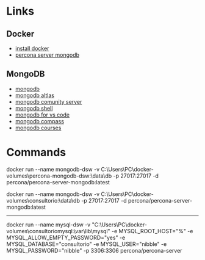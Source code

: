 # Links

## Docker

- [install docker](https://docs.docker.com/get-docker/)
- [percona server mongodb](https://hub.docker.com/r/percona/percona-server-mongodb/)

## MongoDB

- [mongodb](https://www.mongodb.com/)
- [mongodb altlas](https://www.mongodb.com/es/atlas)
- [mongodb comunity server](https://www.mongodb.com/try/download/community)
- [mongodb shell](https://www.mongodb.com/products/tools/shell)
- [mongodb for vs code](https://www.mongodb.com/es/products/tools/vs-code)
- [mongodb compass](https://www.mongodb.com/products/tools/compass)
- [mongodb courses](https://learn.mongodb.com/catalog)

# Commands


docker run --name mongodb-dsw -v C:\Users\PC\docker-volumes\percona-mongodb-dsw:\data\db -p 27017:27017 -d percona/percona-server-mongodb:latest

docker run --name mongodb-dsw -v C:\Users\PC\docker-volumes\consultorio:\data\db -p 27017:27017 -d percona/percona-server-mongodb:latest

---------

docker run --name mysql-dsw -v "C:\Users\PC\docker-volumes\consultoriomysql:\var\lib\mysql" -e MYSQL_ROOT_HOST="%" -e MYSQL_ALLOW_EMPTY_PASSWORD="yes" -e MYSQL_DATABASE="consultorio" -e MYSQL_USER="nibble" -e MYSQL_PASSWORD="nibble" -p 3306:3306 percona/percona-server